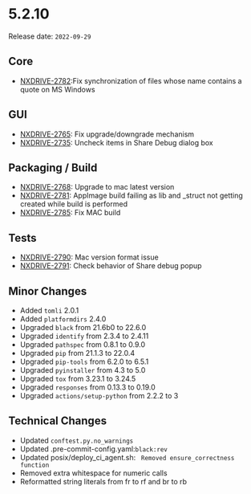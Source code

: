 # 5.2.10

Release date: `2022-09-29`

## Core

- [NXDRIVE-2782](https://hyland.atlassian.net/browse/NXDRIVE-2782):Fix synchronization of files whose name contains a quote on MS Windows

## GUI

- [NXDRIVE-2765](https://hyland.atlassian.net/browse/NXDRIVE-2765): Fix upgrade/downgrade mechanism
- [NXDRIVE-2735](https://hyland.atlassian.net/browse/NXDRIVE-2735): Uncheck items in Share Debug dialog box

## Packaging / Build

- [NXDRIVE-2768](https://hyland.atlassian.net/browse/NXDRIVE-2768): Upgrade to mac latest version
- [NXDRIVE-2781](https://hyland.atlassian.net/browse/NXDRIVE-2781): AppImage build failing as lib and _struct not getting created while build is performed
- [NXDRIVE-2785](https://hyland.atlassian.net/browse/NXDRIVE-2785): Fix MAC build

## Tests

- [NXDRIVE-2790](https://hyland.atlassian.net/browse/NXDRIVE-2790): Mac version format issue
- [NXDRIVE-2791](https://hyland.atlassian.net/browse/NXDRIVE-2791): Check behavior of Share debug popup

## Minor Changes

- Added `tomli`  2.0.1
- Added `platformdirs`  2.4.0
- Upgraded `black`  from 21.6b0 to 22.6.0
- Upgraded `identify` from 2.3.4 to 2.4.11
- Upgraded `pathspec`  from 0.8.1 to 0.9.0
- Upgraded `pip` from 21.1.3 to 22.0.4
- Upgraded `pip-tools` from 6.2.0 to 6.5.1
- Upgraded `pyinstaller` from 4.3 to 5.0
- Upgraded `tox` from 3.23.1 to 3.24.5
- Upgraded `responses` from 0.13.3 to 0.19.0
- Upgraded `actions/setup-python`  from 2.2.2 to 3

## Technical Changes

- Updated `conftest.py.no_warnings`
- Updated .pre-commit-config.yaml:`black:rev`
- Updated posix/deploy_ci_agent.sh: ` Removed ensure_correctness function`
- Removed extra whitespace for numeric calls
- Reformatted string literals from fr to rf and br to rb
